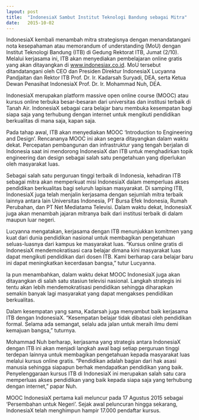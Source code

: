 ```yaml
---
layout: post
title:  "IndonesiaX Sambut Institut Teknologi Bandung sebagai Mitra"
date:   2015-10-02
---
```


IndonesiaX kembali menambah mitra strategisnya dengan menandatangani nota kesepahaman atau memorandum of understanding (MoU) dengan Institut Teknologi Bandung (ITB) di Gedung Rektorat ITB, Jumat (2/10). Melalui kerjasama ini, ITB akan menyediakan pembelajaran online gratis yang akan ditayangkan di www.indonesiax.co.id. MoU tersebut ditandatangani oleh CEO dan Presiden Direktur IndonesiaX Lucyanna Pandjaitan dan Rektor ITB Prof. Dr. Ir. Kadarsah Suryadi, DEA, serta Ketua Dewan Penasihat IndonesiaX Prof. Dr. Ir. Mohammad Nuh, DEA.
 
IndonesiaX merupakan platform massive open online course (MOOC) atau kursus online terbuka besar-besaran dari universitas dan institusi terbaik di Tanah Air. IndonesiaX sebagai cara belajar baru membuka kesempatan bagi siapa saja yang terhubung dengan internet untuk mengikuti pendidikan berkualitas di mana saja, kapan saja.
 
Pada tahap awal, ITB akan menyediakan MOOC ‘Introduction to Engineering and Design’. Rencananya MOOC ini akan segera ditayangkan dalam waktu dekat. Percepatan pembangunan dan infrastruktur yang tengah berjalan di Indonesia saat ini mendorong IndonesiaX dan ITB untuk menghadirkan topik engineering dan design sebagai salah satu pengetahuan yang diperlukan oleh masyarakat luas.
 
Sebagai salah satu perguruan tinggi terbaik di Indonesia, kehadiran ITB sebagai mitra akan memperkuat misi IndonesiaX dalam memperluas akses pendidikan berkualitas bagi seluruh lapisan masyarakat. Di samping ITB, IndonesiaX juga telah menjalin kerjasama dengan sejumlah mitra terbaik lainnya antara lain Universitas Indonesia, PT Bursa Efek Indonesia, Rumah Perubahan, dan PT Net Mediatama Televisi. Dalam waktu dekat, IndonesiaX juga akan menambah jajaran mitranya baik dari institusi terbaik di dalam maupun luar negeri.
 
Lucyanna mengatakan, kerjasama dengan ITB menunjukkan komitmen yang kuat dari dunia pendidikan nasional untuk membagikan pengetahuan seluas-luasnya dari kampus ke masyarakat luas. “Kursus online gratis di IndonesiaX mendemokratisasi cara belajar dimana kini masyarakat luas dapat mengikuti pendidikan dari dosen ITB. Kami berharap cara belajar baru ini dapat meningkatkan kecerdasan bangsa,” tutur Lucyanna.
 
Ia pun menambahkan, dalam waktu dekat MOOC IndonesiaX juga akan ditayangkan di salah satu stasiun televisi nasional. Langkah strategis ini tentu akan lebih mendemokratisasi pendidikan sehingga diharapkan semakin banyak lagi masyarakat yang dapat mengakses pendidikan berkualitas.
 
Dalam kesempatan yang sama, Kadarsah juga menyambut baik kerjasama ITB dengan IndonesiaX. “Kesempatan belajar tidak dibatasi oleh pendidikan formal. Selama ada semangat, selalu ada jalan untuk meraih ilmu demi kemajuan bangsa,” tuturnya.
 
Mohammad Nuh berharap, kerjasama yang strategis antara IndonesiaX dengan ITB ini akan menjadi langkah awal bagi setiap perguruan tinggi terdepan lainnya untuk membagikan pengetahuan kepada masyarakat luas melalui kursus online gratis. “Pendidikan adalah bagian dari hak asasi manusia sehingga siapapun berhak mendapatkan pendidikan yang baik. Penyelenggaraan kursus ITB di IndonesiaX ini merupakan salah satu cara memperluas akses pendidikan yang baik kepada siapa saja yang terhubung dengan internet,” papar Nuh.
 
MOOC IndonesiaX pertama kali meluncur pada 17 Agustus 2015 sebagai ‘Persembahan untuk Negeri’. Sejak awal peluncuran hingga sekarang, IndonesiaX telah menghimpun hampir 17.000 pendaftar kursus.

